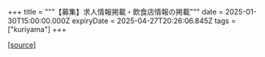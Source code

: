 +++
title = """【募集】求人情報掲載・飲食店情報の掲載"""
date = 2025-01-30T15:00:00.000Z
expiryDate = 2025-04-27T20:26:06.845Z
tags = ["kuriyama"]
+++


[[source]](https://www.town.kuriyama.hokkaido.jp/soshiki/46/26544.html)
